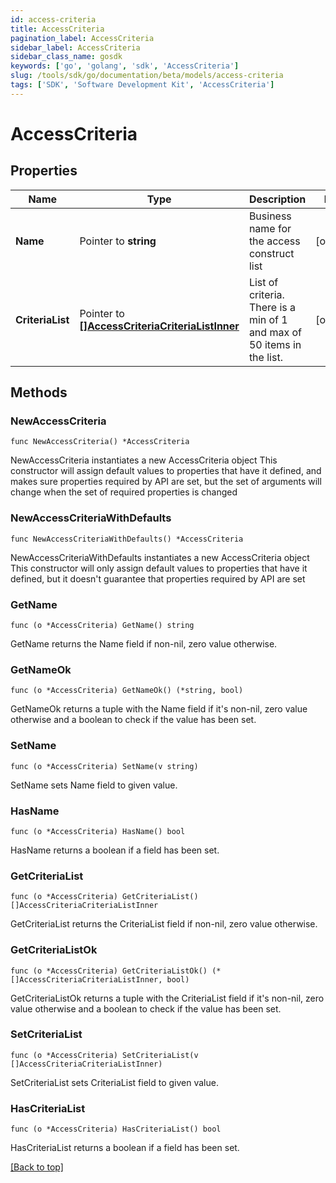 ```yaml
---
id: access-criteria
title: AccessCriteria
pagination_label: AccessCriteria
sidebar_label: AccessCriteria
sidebar_class_name: gosdk
keywords: ['go', 'golang', 'sdk', 'AccessCriteria'] 
slug: /tools/sdk/go/documentation/beta/models/access-criteria
tags: ['SDK', 'Software Development Kit', 'AccessCriteria']
---
```


# AccessCriteria

## Properties

Name | Type | Description | Notes
------------ | ------------- | ------------- | -------------
**Name** | Pointer to **string** | Business name for the access construct list | [optional] 
**CriteriaList** | Pointer to [**[]AccessCriteriaCriteriaListInner**](AccessCriteriaCriteriaListInner) | List of criteria.  There is a min of 1 and max of 50 items in the list. | [optional] 

## Methods

### NewAccessCriteria

`func NewAccessCriteria() *AccessCriteria`

NewAccessCriteria instantiates a new AccessCriteria object
This constructor will assign default values to properties that have it defined,
and makes sure properties required by API are set, but the set of arguments
will change when the set of required properties is changed

### NewAccessCriteriaWithDefaults

`func NewAccessCriteriaWithDefaults() *AccessCriteria`

NewAccessCriteriaWithDefaults instantiates a new AccessCriteria object
This constructor will only assign default values to properties that have it defined,
but it doesn't guarantee that properties required by API are set

### GetName

`func (o *AccessCriteria) GetName() string`

GetName returns the Name field if non-nil, zero value otherwise.

### GetNameOk

`func (o *AccessCriteria) GetNameOk() (*string, bool)`

GetNameOk returns a tuple with the Name field if it's non-nil, zero value otherwise
and a boolean to check if the value has been set.

### SetName

`func (o *AccessCriteria) SetName(v string)`

SetName sets Name field to given value.

### HasName

`func (o *AccessCriteria) HasName() bool`

HasName returns a boolean if a field has been set.

### GetCriteriaList

`func (o *AccessCriteria) GetCriteriaList() []AccessCriteriaCriteriaListInner`

GetCriteriaList returns the CriteriaList field if non-nil, zero value otherwise.

### GetCriteriaListOk

`func (o *AccessCriteria) GetCriteriaListOk() (*[]AccessCriteriaCriteriaListInner, bool)`

GetCriteriaListOk returns a tuple with the CriteriaList field if it's non-nil, zero value otherwise
and a boolean to check if the value has been set.

### SetCriteriaList

`func (o *AccessCriteria) SetCriteriaList(v []AccessCriteriaCriteriaListInner)`

SetCriteriaList sets CriteriaList field to given value.

### HasCriteriaList

`func (o *AccessCriteria) HasCriteriaList() bool`

HasCriteriaList returns a boolean if a field has been set.


[[Back to top]](#) 


